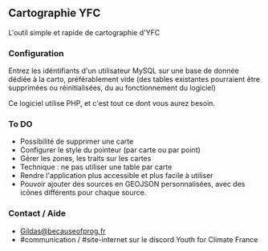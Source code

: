 ## Cartographie YFC

L'outil simple et rapide de cartographie d'YFC

### Configuration

Entrez les idéntifiants d'un utilisateur MySQL sur une base de donnée dédiée à la carto, préférablement vide (des tables existantes pourraient être supprimées ou réinitialisées, du au fonctionnement du logiciel)

Ce logiciel utilise PHP, et c'est tout ce dont vous aurez besoin.

### To DO
- Possibilité de supprimer une carte
- Configurer le style du pointeur (par carte ou par point)
- Gérer les zones, les traits sur les cartes
- Technique : ne pas utiliser une table par carte
- Rendre l'application plus accessible et plus facile à utiliser
- Pouvoir ajouter des sources en GEOJSON personnalisées, avec des icônes différents pour chaque source.

### Contact / Aide
- Gildas@becauseofprog.fr
- #communication / #site-internet sur le discord Youth for Climate France